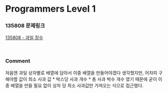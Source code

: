 # Programmers Level 1

### 135808 문제링크

[135808 - 과일 장수](https://school.programmers.co.kr/learn/courses/30/lessons/135808)

<br>

### Comment
처음엔 과일 상자별로 배열에 담아서 이중 배열을 만들어야겠다 생각했지만, 어차피 구해야할 값이 최소 사과 값 * 박스당 사과 개수 * 총 사과 박수 개수 였기 때문에 굳이 이중 배열을 만들 필요 없이 상자 당 최소 사과값만 가져오는 식으로 접근했다.